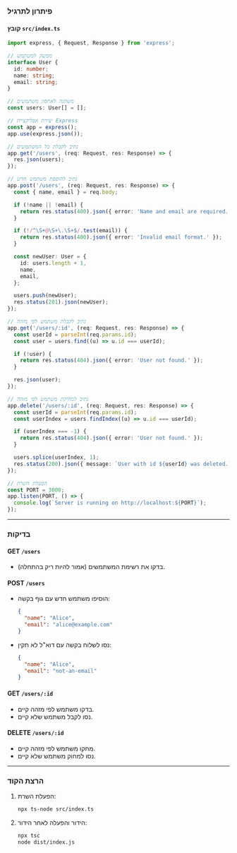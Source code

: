 ### פיתרון לתרגיל

#### קובץ `src/index.ts` 
```typescript
import express, { Request, Response } from 'express';

// ממשק למשתמש
interface User {
  id: number;
  name: string;
  email: string;
}

// משתנה לאחסון משתמשים
const users: User[] = [];

// יצירת אפליקציית Express
const app = express();
app.use(express.json());

// נתיב לקבלת כל המשתמשים
app.get('/users', (req: Request, res: Response) => {
  res.json(users);
});

// נתיב להוספת משתמש חדש
app.post('/users', (req: Request, res: Response) => {
  const { name, email } = req.body;

  if (!name || !email) {
    return res.status(400).json({ error: 'Name and email are required.' });
  }

  if (!/^\S+@\S+\.\S+$/.test(email)) {
    return res.status(400).json({ error: 'Invalid email format.' });
  }

  const newUser: User = {
    id: users.length + 1,
    name,
    email,
  };

  users.push(newUser);
  res.status(201).json(newUser);
});

// נתיב לקבלת משתמש לפי מזהה
app.get('/users/:id', (req: Request, res: Response) => {
  const userId = parseInt(req.params.id);
  const user = users.find((u) => u.id === userId);

  if (!user) {
    return res.status(404).json({ error: 'User not found.' });
  }

  res.json(user);
});

// נתיב למחיקת משתמש לפי מזהה
app.delete('/users/:id', (req: Request, res: Response) => {
  const userId = parseInt(req.params.id);
  const userIndex = users.findIndex((u) => u.id === userId);

  if (userIndex === -1) {
    return res.status(404).json({ error: 'User not found.' });
  }

  users.splice(userIndex, 1);
  res.status(200).json({ message: `User with id ${userId} was deleted.` });
});

// הפעלת השרת
const PORT = 3000;
app.listen(PORT, () => {
  console.log(`Server is running on http://localhost:${PORT}`);
});
```

---

### בדיקות
#### GET `/users`
- בדקו את רשימת המשתמשים (אמור להיות ריק בהתחלה).

#### POST `/users`
- הוסיפו משתמש חדש עם גוף בקשה:
  ```json
  {
    "name": "Alice",
    "email": "alice@example.com"
  }
  ```
- נסו לשלוח בקשה עם דוא"ל לא תקין:  
  ```json
  {
    "name": "Alice",
    "email": "not-an-email"
  }
  ```

#### GET `/users/:id`
- בדקו משתמש לפי מזהה קיים.  
- נסו לקבל משתמש שלא קיים.

#### DELETE `/users/:id`
- מחקו משתמש לפי מזהה קיים.  
- נסו למחוק משתמש שלא קיים.

---

### הרצת הקוד
1. הפעלת השרת:
   ```bash
   npx ts-node src/index.ts
   ```
2. הידור והפעלה לאחר הידור:
   ```bash
   npx tsc
   node dist/index.js
   ```